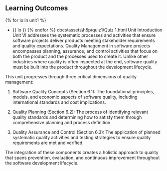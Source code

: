 ## Learning Outcomes

{% for lo in unit1 %}

- {{ lo }}
  {% endfor %}
  docs\assets\h5p\quiz1\Quiz 1.html
  Unit Introduction
  Unit VI addresses the systematic processes and activities that ensure software projects deliver products meeting stakeholder requirements and quality expectations. Quality Management in software projects encompasses planning, assurance, and control activities that focus on both the product and the processes used to create it. Unlike other industries where quality is often inspected at the end, software quality must be built into the product throughout the development lifecycle.

This unit progresses through three critical dimensions of quality management:

1. Software Quality Concepts (Section 6.1): The foundational principles, models, and economic aspects of software quality, including international standards and cost implications.

2. Quality Planning (Section 6.2): The process of identifying relevant quality standards and determining how to satisfy them through comprehensive planning and process definition.

3. Quality Assurance and Control (Section 6.3): The application of planned systematic quality activities and testing strategies to ensure quality requirements are met and verified.

The integration of these components creates a holistic approach to quality that spans prevention, evaluation, and continuous improvement throughout the software development lifecycle.
